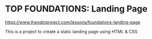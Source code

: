 # TOP FOUNDATIONS: Landing Page
https://www.theodinproject.com/lessons/foundations-landing-page

This is a project to create a static landing page using HTML & CSS
